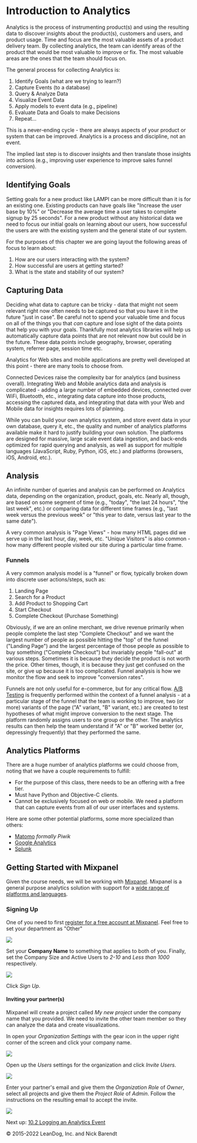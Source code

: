 # Introduction to Analytics

Analytics is the process of instrumenting product(s) and using the resulting data to discover insights about the product(s), customers and users, and product usage. Time and focus are the most valuable assets of a product delivery team. By collecting analytics, the team can identify areas of the product that would be most valuable to improve or fix. The most valuable areas are the ones that the team should focus on. 

The general process for collecting Analytics is:

1. Identify Goals (what are we trying to learn?)
2. Capture Events (to a database)
3. Query & Analyze Data
4. Visualize Event Data
5. Apply models to event data (e.g., pipeline)
6. Evaluate Data and Goals to make Decisions
7. Repeat...

This is a never-ending cycle - there are always aspects of your product or system that can be improved.  Analytics is a process and discipline, not an event.

The implied last step is to discover insights and then translate those insights into actions (e.g., improving user experience to improve sales funnel conversion).

## Identifying Goals

Setting goals for a new product like LAMPI can be more difficult than it is for an existing one. Existing products can have goals like "Increase the user base by 10%" or "Decrease the average time a user takes to complete signup by 25 seconds". For a new product without any historical data we need to focus our initial goals on learning about our users, how successful the users are with the existing system and the general state of our system.

For the purposes of this chapter we are going layout the following areas of focus to learn about:

1. How are our users interacting with the system?
2. How successful are users at getting started?
3. What is the state and stability of our system?

## Capturing Data

Deciding what data to capture can be tricky - data that might not seem relevant right now often needs to be captured so that you have it in the future "just in case". Be careful not to spend your valuable time and focus on all of the things you that *can* capture and lose sight of the data points that help you with your goals. Thankfully most analytics libraries will help us automatically capture data points that are not relevant now but could be in the future. These data points include geography, browser, operating system, referrer page, session time etc.

Analytics for Web sites and mobile applications are pretty well developed at this point - there are many tools to choose from.

Connected Devices raise the complexity bar for analytics (and business overall).  Integrating Web and Mobile analytics data and analysis is complicated - adding a large number of embedded devices, connected over WiFi, Bluetooth, etc., integrating data capture into those products, accessing the captured data, and integrating that data with your Web and Mobile data for insights requires lots of planning.

While you can build your own analytics system, and store event data in your own database, query it, etc., the quality and number of analytics platforms available make it hard to justify building your own solution.  The platforms are designed for massive, large scale event data ingestion, and back-ends optimized for rapid querying and analysis, as well as support for multiple languages (JavaScript, Ruby, Python, iOS, etc.) and platforms (browsers, iOS, Android, etc.).

## Analysis

An infinite number of queries and analysis can be performed on Analytics data, depending on the organization, product, goals, etc.  Nearly all, though, are based on some segment of time (e.g., "today", "the last 24 hours", "the last week", etc.) or comparing data for different time frames (e.g., "last week versus the previous week" or "this year to date, versus last year to the same date").

A very common analysis is "Page Views" - how many HTML pages did we serve up in the last hour, day, week, etc.  "Unique Visitors" is also common - how many different people visited our site during a particular time frame.

### Funnels

A very common analysis model is a "funnel" or flow, typically broken down into discrete user actions/steps, such as:

1. Landing Page
1. Search for a Product
1. Add Product to Shopping Cart
1. Start Checkout
1. Complete Checkout (Purchase Something)

Obviously, if we are an online merchant, we drive revenue primarily when people complete the last step "Complete Checkout" and we want the largest number of people as possible hitting the "top" of the funnel ("Landing Page") and the largest percentage of those people as possible to buy something ("Complete Checkout") but invariably people "fall-out" at various steps.  Sometimes it is because they decide the product is not worth the price.  Other times, though, it is because they just get confused on the site, or give up because it is too complicated.  Funnel analysis is how we monitor the flow and seek to improve "conversion rates".  

Funnels are not only useful for e-commerce, but for any critical flow.  [A/B Testing](https://en.wikipedia.org/wiki/A/B_testing) is frequently performed within the context of a funnel analysis - at a particular stage of the funnel that the team is working to improve, two (or more) variants of the page ("A" variant, "B" variant, etc.) are created to test hypotheses of what might improve conversion to the next stage.  The platform randomly assigns users to one group or the other.  The analytics results can then help the team understand if "A" or "B" worked better (or, depressingly frequently) that they performed the same. 

## Analytics Platforms

There are a huge number of analytics platforms we could choose from, noting that we have a couple requirements to fulfill:

* For the purpose of this class, there needs to be an offering with a free tier.
* Must have Python and Objective-C clients.
* Cannot be exclusively focused on web or mobile.  We need a platform that can capture events from all of our user interfaces and systems.

Here are some other potential platforms, some more specialized than others:

* [Matomo](https://matomo.org) *formally Piwik*
* [Google Analytics](https://www.google.com/analytics/)
* [Splunk](http://www.splunk.com)

## Getting Started with Mixpanel

Given the course needs, we will be working with [Mixpanel](https://mixpanel.com). Mixpanel is a general purpose analytics solution with support for a [wide range of platforms and languages](https://developer.mixpanel.com/docs#sdks).

### Signing Up

One of you need to first [register for a free account at Mixpanel](https://mixpanel.com/register/). Feel free to set your department as "Other"

 ![](Images/mixpanel-register.png)
 
Set your **Company Name** to something that applies to both of you. Finally, set the Company Size and Active Users to *2-10* and *Less than 1000* respectively. 

![](Images/mixpanel-company.png)

Click *Sign Up*.

#### Inviting your partner(s)
Mixpanel will create a project called *My new project* under the company name that you provided. We need to invite the other team member so they can analyze the data and create visualizations.

In open your *Organization Settings* with the gear icon in the upper right corner of the screen and click your company name.

![](Images/mixpanel-settings.png)

Open up the *Users* settings for the organization and click *Invite Users*.

![](Images/mixpanel-organization-users.png)

Enter your partner's email and give them the *Organization Role* of *Owner*, select all projects and give them the *Project Role* of *Admin*. Follow the instructions on the resulting email to accept the invite. 

![](Images/mixpanel-invite-users.png)

Next up: [10.2 Logging an Analytics Event](../10.2_Logging_an_Analytics_Event/README.md)

&copy; 2015-2022 LeanDog, Inc. and Nick Barendt
